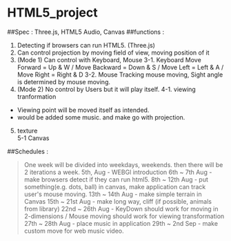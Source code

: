 # HTML5_project

##Spec : Three.js, HTML5 Audio, Canvas
##functions :
1. Detecting if browsers can run HTML5. (Three.js)
2. Can control projection by moving field of view, moving position of it
3. (Mode 1) Can control with Keyboard, Mouse
 3-1. Keyboard
  Move Forward = Up & W / Move Backward = Down & S / Move Left = Left & A / Move Right = Right & D
 3-2. Mouse
  Tracking mouse moving, Sight angle is determined by mouse moving.
4. (Mode 2) No control by Users but it will play itself.
 4-1. viewing tranformation
  - Viewing point will be moved itself as intended.
  - would be added some music. and make go with projection.
5. texture  
  5-1 Canvas

##Schedules :
>One week will be divided into weekdays, weekends.
>then there will be 2 iterations a week.
>5th, Aug - WEBGl introduction
>6th ~ 7th Aug - make browsers detect if they can run html5.
>8th ~ 12th Aug - put something(e.g. dots, ball) in canvas, make application can track user's mouse moving.
>13th ~ 14th Aug - make simple terrain in Canvas
>15th ~ 21st Aug - make long way, cliff (if possible, animals from library)
>22nd ~ 26th Aug - KeyDown should work for moving in 2-dimensions / Mouse moving should work for viewing transformation
>27th ~ 28th Aug - place music in application
>29th ~ 2nd Sep - make custom move for web music video.
